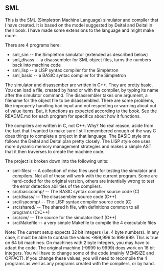 ## SML

This is the SML (Simpletron Machine Language) simulator and compiler that
I have created.  It is based on the model suggested by Deital and Deital
in their book.  I have made some extensions to the language and might make
more.

There are 4 programs here:
* sml_sim -- the Simpletron simulator (extended as described below)
* sml_disass -- a disassembler for SML object files, turns the numbers back into machine code
* sml_lisp -- a LISP syntax compiler for the Simpletron
* sml_basic -- a BASIC syntac compiler for the Simpletron

The simulator and disassember are written in C++. They are pretty basic.
You can load a file,
created by hand or with the compiler, by typing its name after the simulator
command. The disassembler takes one argument, a filename for the object file
to be disassembled. There are some problems, like improperly handling bad input and
not respecting or warning about out of value items. But, it functions as
expected according to the book.  See the README.md for each program for specifics about how
it functions.

The compilers are written in C, not C++.  Why?  No real reason, aside from the
fact that I wanted to make sure I still remembered enough of the way C does
things to complete a project in that language.  The BASIC style one follows the
Deital and Deital plan pretty closely. The LISP style one uses more dynamic
memory management strategies and makes a simple AST that it then traverses to
create the machine code.

The project is broken down into the following units:

* sml-files/ -- A collection of misc files used for testing the simulator and compilers. Not all of these will work with the current program. Some are hard-coded for the original version, others are intentially wrong to test the error detection abilities of the compilers.
* src/basiccomp/ -- The BASIC syntax compiler source code (C)
* src/disass/ -- The disassembler source code (C++)
* src/lispcomp/ -- The LISP syntax compiler source code (C)
* src/shared/ -- The shared h file, with definitions common to all programs (C/C++)
* src/sim/ -- The source for the simulator itself (C++)
* src/Makefile -- a very simple Makefile to compile the 4 executable files

Note: The current setup expects 32 bit integers (i.e. 4 byte numbers). In any
case, it must be able to contain the values -999,999 to 999,999.  This is true on 64 bit
machines. On machines with 2 byte integers, you may have to adapt the code.
The original machine (-9999 to 9999) does work on 16 bit integers. You will have
to change some of the code (mainly MEMSIZE and OPFACT).  If you change these values,
you will need to recompile the 4 programs as well as any programs created with the
compilers, or by hand.
